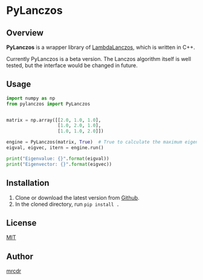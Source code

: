 # PyLanczos
## Overview
**PyLanczos** is a wrapper library of [LambdaLanczos](https://github.com/mrcdr/lambda-lanczos),
which is written in C++.

Currently PyLanczos is a beta version.
The Lanczos algorithm itself is well tested, but the interface would be changed in future.

## Usage

``` python
import numpy as np
from pylanczos import PyLanczos


matrix = np.array([[2.0, 1.0, 1.0],
                   [1.0, 2.0, 1.0],
                   [1.0, 1.0, 2.0]])

engine = PyLanczos(matrix, True)  # True to calculate the maximum eigenvalue.
eigval, eigvec, itern = engine.run()

print("Eigenvalue: {}".format(eigval))
print("Eigenvector: {}".format(eigvec))
```


## Installation
1. Clone or download the latest version from [Github](https://github.com/mrcdr/pylanczos/).
1. In the cloned directory, run `pip install .`


## License

[MIT](https://github.com/mrcdr/lambda-lanczos/blob/master/LICENSE)

## Author

[mrcdr](https://github.com/mrcdr)
